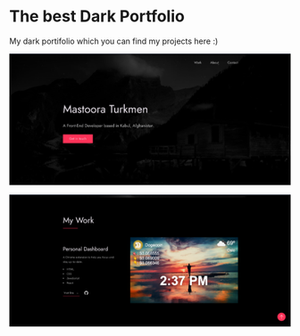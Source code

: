 # The best Dark Portfolio

My dark portifolio which you can find my projects here :)

![Alt text](image.png)

![Alt text](image-1.png)